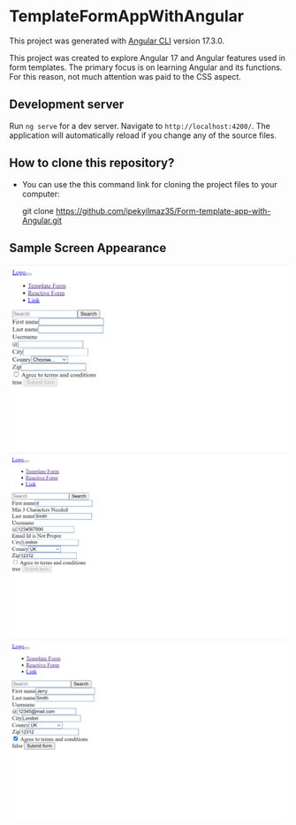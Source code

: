 # TemplateFormAppWithAngular

This project was generated with [Angular CLI](https://github.com/angular/angular-cli) version 17.3.0.

This project was created to explore Angular 17 and Angular features used in form templates. The primary focus is on learning Angular and its functions. For this reason, not much attention was paid to the CSS aspect.

## Development server

Run `ng serve` for a dev server. Navigate to `http://localhost:4200/`. The application will automatically reload if you change any of the source files.

## How to clone this repository?

- You can use the this command link for cloning the project files to your computer:

   git clone  https://github.com/ipekyilmaz35/Form-template-app-with-Angular.git

## Sample Screen Appearance

![There was a screenshot here](./ss-0.png)
![There was a screenshot here](./ss-1.png)
![There was a screenshot here](./ss-2.png)